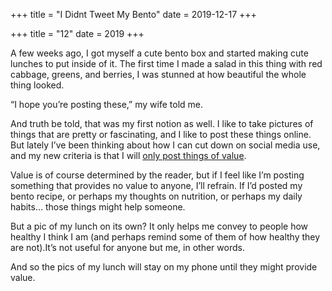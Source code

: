 +++
title = "I Didnt Tweet My Bento"
date = 2019-12-17
+++

+++
title = "12"
date = 2019
+++

A few weeks ago, I got myself a cute bento box and started making cute lunches to put inside of it. The first time I made a salad in this thing with red cabbage, greens, and berries, I was stunned at how beautiful the whole thing looked. 

“I hope you’re posting these,” my wife told me. 

And truth be told, that was my first notion as well. I like to take pictures of things that are pretty or fascinating, and I like to post these things online. But lately I’ve been thinking about how I can cut down on social media use, and my new criteria is that I will [only post things of value][1].

Value is of course determined by the reader, but if I feel like I’m posting something that provides no value to anyone, I’ll refrain. If I’d posted my bento recipe, or perhaps my thoughts on nutrition, or perhaps my daily habits… those things might help someone. 

But a pic of my lunch on its own? It only helps me convey to people how healthy I think I am (and perhaps remind some of them of how healthy they are not).It’s not useful for anyone but me, in other words.

And so the pics of my lunch will stay on my phone until they might provide value.

 [1]: http://www.ziahassan.com/daily/the-up-and-downsides-to-social-media/